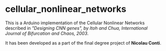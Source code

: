 # cellular_nonlinear_networks

This is a Arduino implementation of the Cellular Nonlinear Networks described in <i>"Designing CNN genes", by Itoh and Chua, International Journal of Bifurcation and Chaos, 2003</i>. 

It has been developed as a part of the final degree project of <b>Nicolau Conti</b>.
